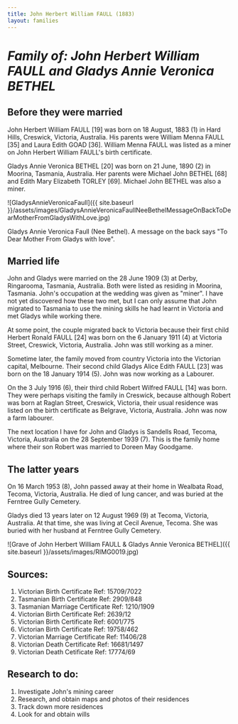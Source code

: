```yaml
---
title: John Herbert William FAULL (1883)
layout: families
---
```


*Family of: John Herbert William FAULL and Gladys Annie Veronica BETHEL*
========================================================================

Before they were married 
------------------------

John Herbert William FAULL [19] was born on 18 August, 1883 (1) in Hard Hills, Creswick, Victoria, Australia. His parents were William Menna FAULL [35] and Laura Edith GOAD [36]. William Menna FAULL was listed as a miner on John Herbert William FAULL's birth certificate.

Gladys Annie Veronica BETHEL [20] was born on 21 June, 1890 (2) in Moorina, Tasmania, Australia. Her parents were Michael John BETHEL [68] and Edith Mary Elizabeth TORLEY [69]. Michael John BETHEL was also a miner.

![GladysAnnieVeronicaFaull]({{ site.baseurl }}/assets/images/GladysAnnieVeronicaFaullNeeBethelMessageOnBackToDearMotherFromGladysWithLove.jpg)

Gladys Annie Veronica Faull (Nee Bethel). A message on the back says "To Dear Mother From Gladys with love".

Married life
------------

John and Gladys were married on the 28 June 1909 (3) at Derby, Ringarooma, Tasmania, Australia. Both were listed as residing in Moorina, Tasmania. John's occupation at the wedding was given as "miner". I have not yet discovered how these two met, but I can only assume that John migrated to Tasmania to use the mining skills he had learnt in Victoria and met Gladys while working there.

At some point, the couple migrated back to Victoria because their first child Herbert Ronald FAULL [24] was born on the 6 January 1911 (4) at Victoria Street, Creswick, Victoria, Australia. John was still working as a miner.

Sometime later, the family moved from country Victoria into the Victorian capital, Melbourne. Their second child Gladys Alice Edith FAULL [23] was born on the 18 January 1914 (5). John was now working as a Labourer.

On the 3 July 1916 (6), their third child Robert Wilfred FAULL [14] was born. They were perhaps visiting the family in Creswick, because although Robert was born at Raglan Street, Creswick, Victoria, their usual residence was listed on the birth certificate as Belgrave, Victoria, Australia. John was now a farm labourer.

The next location I have for John and Gladys is Sandells Road, Tecoma, Victoria, Australia on the 28 September 1939 (7). This is the family home where their son Robert was married to Doreen May Goodgame.

The latter years
----------------

On 16 March 1953 (8), John passed away at their home in Wealbata Road, Tecoma, Victoria, Australia. He died of lung cancer, and was buried at the Ferntree Gully Cemetery.

Gladys died 13 years later on 12 August 1969 (9) at Tecoma, Victoria, Australia. At that time, she was living at Cecil Avenue, Tecoma. She was buried with her husband at Ferntree Gully Cemetery.

![Grave of John Herbert William FAULL & Gladys Annie Veronica BETHEL]({{ site.baseurl }}/assets/images/RIMG0019.jpg)

Sources:
--------

1. Victorian Birth Certificate Ref: 15709/7022
2. Tasmanian Birth Certificate Ref: 2909/848
3. Tasmanian Marriage Certificate Ref: 1210/1909
4. Victorian Birth Certificate Ref: 2639/12
5. Victorian Birth Certificate Ref: 6001/775
6. Victorian Birth Certificate Ref: 19758/462
7. Victorian Marriage Certificate Ref: 11406/28
8. Victorian Death Certificate Ref: 16681/1497
9. Victorian Death Cetificate Ref: 17774/69

Research to do:
---------------

1. Investigate John's mining career
2. Research, and obtain maps and photos of their residences
3. Track down more residences
4. Look for and obtain wills
